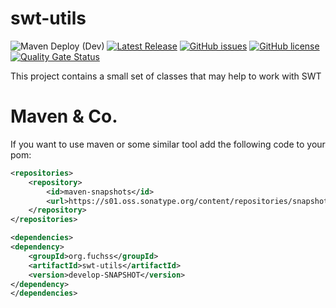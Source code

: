 # swt-utils
![Maven Deploy (Dev)](https://github.com/dfuchss/swt-utils/workflows/Maven%20Deploy%20(Dev)/badge.svg)
[![Latest Release](https://img.shields.io/github/release/dfuchss/swt-utils.svg)](https://github.com/dfuchss/swt-utils/releases/latest)
[![GitHub issues](https://img.shields.io/github/issues/dfuchss/swt-utils.svg?style=square)](https://github.com/dfuchss/swt-utils/issues)
[![GitHub license](https://img.shields.io/badge/license-MIT-blue.svg?style=square)](https://github.com/dfuchss/swt-utils/blob/master/LICENCE.md)
[![Quality Gate Status](https://sonarcloud.io/api/project_badges/measure?project=dfuchss_swt-utils&metric=alert_status)](https://sonarcloud.io/dashboard?id=dfuchss_swt-utils)

This project contains a small set of classes that may help to work with SWT

# Maven & Co.
If you want to use maven or some similar tool add the following code to your pom:
```xml
<repositories>
    <repository>
        <id>maven-snapshots</id>
        <url>https://s01.oss.sonatype.org/content/repositories/snapshots</url>
    </repository>
</repositories>

<dependencies>
<dependency>
    <groupId>org.fuchss</groupId>
    <artifactId>swt-utils</artifactId>
    <version>develop-SNAPSHOT</version>
</dependency>
</dependencies>
```
